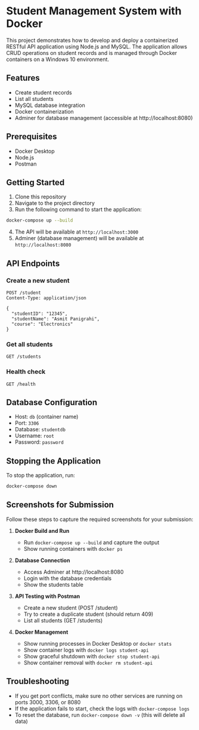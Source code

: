 # Student Management System with Docker

This project demonstrates how to develop and deploy a containerized RESTful API application using Node.js and MySQL. The application allows CRUD operations on student records and is managed through Docker containers on a Windows 10 environment.

## Features

- Create student records
- List all students
- MySQL database integration
- Docker containerization
- Adminer for database management (accessible at http://localhost:8080)

## Prerequisites

- Docker Desktop
- Node.js
- Postman


## Getting Started

1. Clone this repository
2. Navigate to the project directory
3. Run the following command to start the application:

```bash
docker-compose up --build
```

4. The API will be available at `http://localhost:3000`
5. Adminer (database management) will be available at `http://localhost:8080`

## API Endpoints

### Create a new student

```
POST /student
Content-Type: application/json

{
  "studentID": "12345",
  "studentName": "Asmit Panigrahi",
  "course": "Electronics"
}
```

### Get all students

```
GET /students
```

### Health check

```
GET /health
```

## Database Configuration

- Host: `db` (container name)
- Port: `3306`
- Database: `studentdb`
- Username: `root`
- Password: `password`

## Stopping the Application

To stop the application, run:

```bash
docker-compose down
```

## Screenshots for Submission

Follow these steps to capture the required screenshots for your submission:

1. **Docker Build and Run**
   - Run `docker-compose up --build` and capture the output
   - Show running containers with `docker ps`

2. **Database Connection**
   - Access Adminer at http://localhost:8080
   - Login with the database credentials
   - Show the students table

3. **API Testing with Postman**
   - Create a new student (POST /student)
   - Try to create a duplicate student (should return 409)
   - List all students (GET /students)

4. **Docker Management**
   - Show running processes in Docker Desktop or `docker stats`
   - Show container logs with `docker logs student-api`
   - Show graceful shutdown with `docker stop student-api`
   - Show container removal with `docker rm student-api`

## Troubleshooting

- If you get port conflicts, make sure no other services are running on ports 3000, 3306, or 8080
- If the application fails to start, check the logs with `docker-compose logs`
- To reset the database, run `docker-compose down -v` (this will delete all data)
